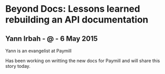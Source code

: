 # Beyond Docs: Lessons learned rebuilding an API documentation

## Yann Irbah - @ - 6 May 2015

Yann is an evangelist at Paymill

Has been working on writting the new docs for Paymill and will share this story today.

